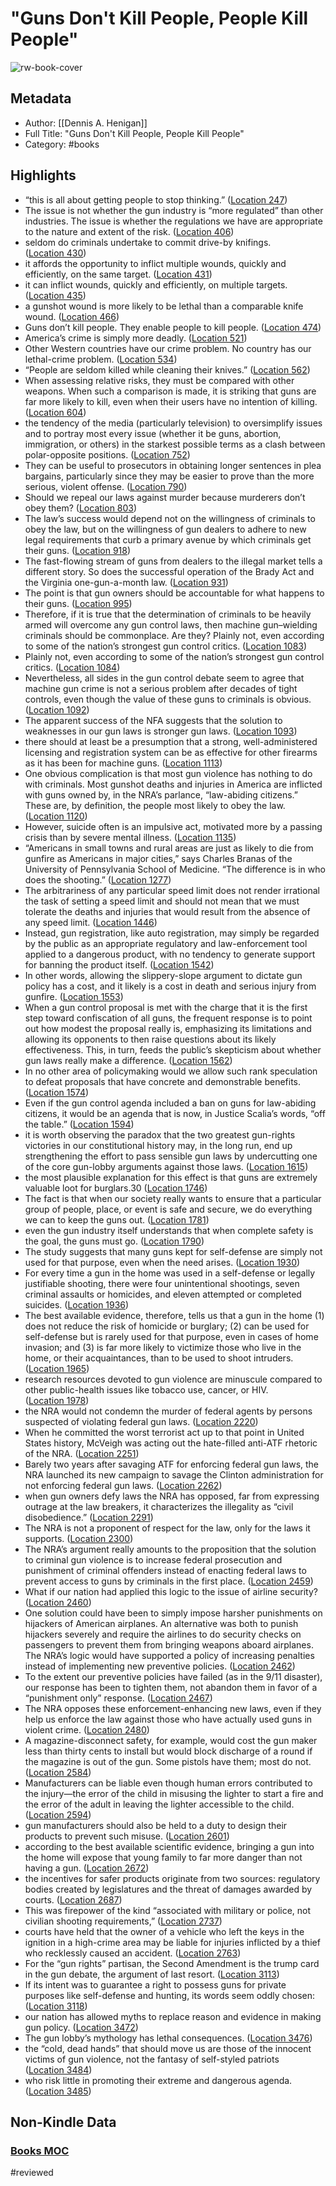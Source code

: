 # "Guns Don't Kill People, People Kill People"

![rw-book-cover](https://m.media-amazon.com/images/I/814vpUnjsxL._SY160.jpg)

## Metadata
- Author: [[Dennis A. Henigan]]
- Full Title: "Guns Don't Kill People, People Kill People"
- Category: #books

## Highlights
- “this is all about getting people to stop thinking.” ([Location 247](https://readwise.io/to_kindle?action=open&asin=B01BRFKMDQ&location=247))
- The issue is not whether the gun industry is “more regulated” than other industries. The issue is whether the regulations we have are appropriate to the nature and extent of the risk. ([Location 406](https://readwise.io/to_kindle?action=open&asin=B01BRFKMDQ&location=406))
- seldom do criminals undertake to commit drive-by knifings. ([Location 430](https://readwise.io/to_kindle?action=open&asin=B01BRFKMDQ&location=430))
- it affords the opportunity to inflict multiple wounds, quickly and efficiently, on the same target. ([Location 431](https://readwise.io/to_kindle?action=open&asin=B01BRFKMDQ&location=431))
- it can inflict wounds, quickly and efficiently, on multiple targets. ([Location 435](https://readwise.io/to_kindle?action=open&asin=B01BRFKMDQ&location=435))
- a gunshot wound is more likely to be lethal than a comparable knife wound. ([Location 466](https://readwise.io/to_kindle?action=open&asin=B01BRFKMDQ&location=466))
- Guns don’t kill people. They enable people to kill people. ([Location 474](https://readwise.io/to_kindle?action=open&asin=B01BRFKMDQ&location=474))
- America’s crime is simply more deadly. ([Location 521](https://readwise.io/to_kindle?action=open&asin=B01BRFKMDQ&location=521))
- Other Western countries have our crime problem. No country has our lethal-crime problem. ([Location 534](https://readwise.io/to_kindle?action=open&asin=B01BRFKMDQ&location=534))
- “People are seldom killed while cleaning their knives.” ([Location 562](https://readwise.io/to_kindle?action=open&asin=B01BRFKMDQ&location=562))
- When assessing relative risks, they must be compared with other weapons. When such a comparison is made, it is striking that guns are far more likely to kill, even when their users have no intention of killing. ([Location 604](https://readwise.io/to_kindle?action=open&asin=B01BRFKMDQ&location=604))
- the tendency of the media (particularly television) to oversimplify issues and to portray most every issue (whether it be guns, abortion, immigration, or others) in the starkest possible terms as a clash between polar-opposite positions. ([Location 752](https://readwise.io/to_kindle?action=open&asin=B01BRFKMDQ&location=752))
- They can be useful to prosecutors in obtaining longer sentences in plea bargains, particularly since they may be easier to prove than the more serious, violent offense. ([Location 790](https://readwise.io/to_kindle?action=open&asin=B01BRFKMDQ&location=790))
- Should we repeal our laws against murder because murderers don’t obey them? ([Location 803](https://readwise.io/to_kindle?action=open&asin=B01BRFKMDQ&location=803))
- The law’s success would depend not on the willingness of criminals to obey the law, but on the willingness of gun dealers to adhere to new legal requirements that curb a primary avenue by which criminals get their guns. ([Location 918](https://readwise.io/to_kindle?action=open&asin=B01BRFKMDQ&location=918))
- The fast-flowing stream of guns from dealers to the illegal market tells a different story. So does the successful operation of the Brady Act and the Virginia one-gun-a-month law. ([Location 931](https://readwise.io/to_kindle?action=open&asin=B01BRFKMDQ&location=931))
- The point is that gun owners should be accountable for what happens to their guns. ([Location 995](https://readwise.io/to_kindle?action=open&asin=B01BRFKMDQ&location=995))
- Therefore, if it is true that the determination of criminals to be heavily armed will overcome any gun control laws, then machine gun–wielding criminals should be commonplace. Are they? Plainly not, even according to some of the nation’s strongest gun control critics. ([Location 1083](https://readwise.io/to_kindle?action=open&asin=B01BRFKMDQ&location=1083))
- Plainly not, even according to some of the nation’s strongest gun control critics. ([Location 1084](https://readwise.io/to_kindle?action=open&asin=B01BRFKMDQ&location=1084))
- Nevertheless, all sides in the gun control debate seem to agree that machine gun crime is not a serious problem after decades of tight controls, even though the value of these guns to criminals is obvious. ([Location 1092](https://readwise.io/to_kindle?action=open&asin=B01BRFKMDQ&location=1092))
- The apparent success of the NFA suggests that the solution to weaknesses in our gun laws is stronger gun laws. ([Location 1093](https://readwise.io/to_kindle?action=open&asin=B01BRFKMDQ&location=1093))
- there should at least be a presumption that a strong, well-administered licensing and registration system can be as effective for other firearms as it has been for machine guns. ([Location 1113](https://readwise.io/to_kindle?action=open&asin=B01BRFKMDQ&location=1113))
- One obvious complication is that most gun violence has nothing to do with criminals. Most gunshot deaths and injuries in America are inflicted with guns owned by, in the NRA’s parlance, “law-abiding citizens.” These are, by definition, the people most likely to obey the law. ([Location 1120](https://readwise.io/to_kindle?action=open&asin=B01BRFKMDQ&location=1120))
- However, suicide often is an impulsive act, motivated more by a passing crisis than by severe mental illness. ([Location 1135](https://readwise.io/to_kindle?action=open&asin=B01BRFKMDQ&location=1135))
- “Americans in small towns and rural areas are just as likely to die from gunfire as Americans in major cities,” says Charles Branas of the University of Pennsylvania School of Medicine. “The difference is in who does the shooting.” ([Location 1277](https://readwise.io/to_kindle?action=open&asin=B01BRFKMDQ&location=1277))
- The arbitrariness of any particular speed limit does not render irrational the task of setting a speed limit and should not mean that we must tolerate the deaths and injuries that would result from the absence of any speed limit. ([Location 1446](https://readwise.io/to_kindle?action=open&asin=B01BRFKMDQ&location=1446))
- Instead, gun registration, like auto registration, may simply be regarded by the public as an appropriate regulatory and law-enforcement tool applied to a dangerous product, with no tendency to generate support for banning the product itself. ([Location 1542](https://readwise.io/to_kindle?action=open&asin=B01BRFKMDQ&location=1542))
- In other words, allowing the slippery-slope argument to dictate gun policy has a cost, and it likely is a cost in death and serious injury from gunfire. ([Location 1553](https://readwise.io/to_kindle?action=open&asin=B01BRFKMDQ&location=1553))
- When a gun control proposal is met with the charge that it is the first step toward confiscation of all guns, the frequent response is to point out how modest the proposal really is, emphasizing its limitations and allowing its opponents to then raise questions about its likely effectiveness. This, in turn, feeds the public’s skepticism about whether gun laws really make a difference. ([Location 1562](https://readwise.io/to_kindle?action=open&asin=B01BRFKMDQ&location=1562))
- In no other area of policymaking would we allow such rank speculation to defeat proposals that have concrete and demonstrable benefits. ([Location 1574](https://readwise.io/to_kindle?action=open&asin=B01BRFKMDQ&location=1574))
- Even if the gun control agenda included a ban on guns for law-abiding citizens, it would be an agenda that is now, in Justice Scalia’s words, “off the table.” ([Location 1594](https://readwise.io/to_kindle?action=open&asin=B01BRFKMDQ&location=1594))
- it is worth observing the paradox that the two greatest gun-rights victories in our constitutional history may, in the long run, end up strengthening the effort to pass sensible gun laws by undercutting one of the core gun-lobby arguments against those laws. ([Location 1615](https://readwise.io/to_kindle?action=open&asin=B01BRFKMDQ&location=1615))
- the most plausible explanation for this effect is that guns are extremely valuable loot for burglars.30 ([Location 1746](https://readwise.io/to_kindle?action=open&asin=B01BRFKMDQ&location=1746))
- The fact is that when our society really wants to ensure that a particular group of people, place, or event is safe and secure, we do everything we can to keep the guns out. ([Location 1781](https://readwise.io/to_kindle?action=open&asin=B01BRFKMDQ&location=1781))
- even the gun industry itself understands that when complete safety is the goal, the guns must go. ([Location 1790](https://readwise.io/to_kindle?action=open&asin=B01BRFKMDQ&location=1790))
- The study suggests that many guns kept for self-defense are simply not used for that purpose, even when the need arises. ([Location 1930](https://readwise.io/to_kindle?action=open&asin=B01BRFKMDQ&location=1930))
- For every time a gun in the home was used in a self-defense or legally justifiable shooting, there were four unintentional shootings, seven criminal assaults or homicides, and eleven attempted or completed suicides. ([Location 1936](https://readwise.io/to_kindle?action=open&asin=B01BRFKMDQ&location=1936))
- The best available evidence, therefore, tells us that a gun in the home (1) does not reduce the risk of homicide or burglary; (2) can be used for self-defense but is rarely used for that purpose, even in cases of home invasion; and (3) is far more likely to victimize those who live in the home, or their acquaintances, than to be used to shoot intruders. ([Location 1965](https://readwise.io/to_kindle?action=open&asin=B01BRFKMDQ&location=1965))
- research resources devoted to gun violence are minuscule compared to other public-health issues like tobacco use, cancer, or HIV. ([Location 1978](https://readwise.io/to_kindle?action=open&asin=B01BRFKMDQ&location=1978))
- the NRA would not condemn the murder of federal agents by persons suspected of violating federal gun laws. ([Location 2220](https://readwise.io/to_kindle?action=open&asin=B01BRFKMDQ&location=2220))
- When he committed the worst terrorist act up to that point in United States history, McVeigh was acting out the hate-filled anti-ATF rhetoric of the NRA. ([Location 2251](https://readwise.io/to_kindle?action=open&asin=B01BRFKMDQ&location=2251))
- Barely two years after savaging ATF for enforcing federal gun laws, the NRA launched its new campaign to savage the Clinton administration for not enforcing federal gun laws. ([Location 2262](https://readwise.io/to_kindle?action=open&asin=B01BRFKMDQ&location=2262))
- when gun owners defy laws the NRA has opposed, far from expressing outrage at the law breakers, it characterizes the illegality as “civil disobedience.” ([Location 2291](https://readwise.io/to_kindle?action=open&asin=B01BRFKMDQ&location=2291))
- The NRA is not a proponent of respect for the law, only for the laws it supports. ([Location 2300](https://readwise.io/to_kindle?action=open&asin=B01BRFKMDQ&location=2300))
- The NRA’s argument really amounts to the proposition that the solution to criminal gun violence is to increase federal prosecution and punishment of criminal offenders instead of enacting federal laws to prevent access to guns by criminals in the first place. ([Location 2459](https://readwise.io/to_kindle?action=open&asin=B01BRFKMDQ&location=2459))
- What if our nation had applied this logic to the issue of airline security? ([Location 2460](https://readwise.io/to_kindle?action=open&asin=B01BRFKMDQ&location=2460))
- One solution could have been to simply impose harsher punishments on hijackers of American airplanes. An alternative was both to punish hijackers severely and require the airlines to do security checks on passengers to prevent them from bringing weapons aboard airplanes. The NRA’s logic would have supported a policy of increasing penalties instead of implementing new preventive policies. ([Location 2462](https://readwise.io/to_kindle?action=open&asin=B01BRFKMDQ&location=2462))
- To the extent our preventive policies have failed (as in the 9/11 disaster), our response has been to tighten them, not abandon them in favor of a “punishment only” response. ([Location 2467](https://readwise.io/to_kindle?action=open&asin=B01BRFKMDQ&location=2467))
- The NRA opposes these enforcement-enhancing new laws, even if they help us enforce the law against those who have actually used guns in violent crime. ([Location 2480](https://readwise.io/to_kindle?action=open&asin=B01BRFKMDQ&location=2480))
- A magazine-disconnect safety, for example, would cost the gun maker less than thirty cents to install but would block discharge of a round if the magazine is out of the gun. Some pistols have them; most do not. ([Location 2584](https://readwise.io/to_kindle?action=open&asin=B01BRFKMDQ&location=2584))
- Manufacturers can be liable even though human errors contributed to the injury—the error of the child in misusing the lighter to start a fire and the error of the adult in leaving the lighter accessible to the child. ([Location 2594](https://readwise.io/to_kindle?action=open&asin=B01BRFKMDQ&location=2594))
- gun manufacturers should also be held to a duty to design their products to prevent such misuse. ([Location 2601](https://readwise.io/to_kindle?action=open&asin=B01BRFKMDQ&location=2601))
- according to the best available scientific evidence, bringing a gun into the home will expose that young family to far more danger than not having a gun. ([Location 2672](https://readwise.io/to_kindle?action=open&asin=B01BRFKMDQ&location=2672))
- the incentives for safer products originate from two sources: regulatory bodies created by legislatures and the threat of damages awarded by courts. ([Location 2687](https://readwise.io/to_kindle?action=open&asin=B01BRFKMDQ&location=2687))
- This was firepower of the kind “associated with military or police, not civilian shooting requirements,” ([Location 2737](https://readwise.io/to_kindle?action=open&asin=B01BRFKMDQ&location=2737))
- courts have held that the owner of a vehicle who left the keys in the ignition in a high-crime area may be liable for injuries inflicted by a thief who recklessly caused an accident. ([Location 2763](https://readwise.io/to_kindle?action=open&asin=B01BRFKMDQ&location=2763))
- For the “gun rights” partisan, the Second Amendment is the trump card in the gun debate, the argument of last resort. ([Location 3113](https://readwise.io/to_kindle?action=open&asin=B01BRFKMDQ&location=3113))
- If its intent was to guarantee a right to possess guns for private purposes like self-defense and hunting, its words seem oddly chosen: ([Location 3118](https://readwise.io/to_kindle?action=open&asin=B01BRFKMDQ&location=3118))
- our nation has allowed myths to replace reason and evidence in making gun policy. ([Location 3472](https://readwise.io/to_kindle?action=open&asin=B01BRFKMDQ&location=3472))
- The gun lobby’s mythology has lethal consequences. ([Location 3476](https://readwise.io/to_kindle?action=open&asin=B01BRFKMDQ&location=3476))
- the “cold, dead hands” that should move us are those of the innocent victims of gun violence, not the fantasy of self-styled patriots ([Location 3484](https://readwise.io/to_kindle?action=open&asin=B01BRFKMDQ&location=3484))
- who risk little in promoting their extreme and dangerous agenda. ([Location 3485](https://readwise.io/to_kindle?action=open&asin=B01BRFKMDQ&location=3485))

## Non-Kindle Data

### [Books MOC](Books%20MOC.md)
#reviewed
